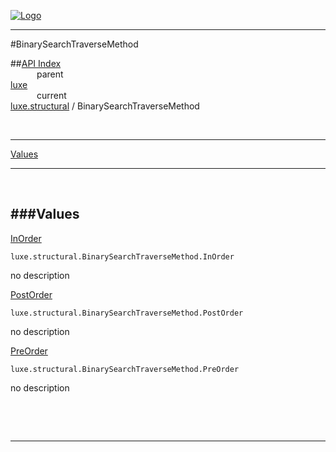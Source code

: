 
[![Logo](../../../images/logo.png)](../../../index.html)

---

#BinarySearchTraverseMethod


##[API Index](../../../api/index.html#luxe.structural)   
&emsp;&emsp;&emsp;parent    
[luxe](../)     
&emsp;&emsp;&emsp;current    
[luxe.structural](./) / BinarySearchTraverseMethod

<br/>

---


[Values](#Values)   


---

&nbsp;   

<a class="lift" name="Values" ></a>
###Values   
---
<a class="lift" name="InOrder" href="#InOrder">InOrder</a>



`luxe.structural.BinarySearchTraverseMethod.InOrder`

<span class="small_desc_flat"> no description </span>   

<a class="lift" name="PostOrder" href="#PostOrder">PostOrder</a>



`luxe.structural.BinarySearchTraverseMethod.PostOrder`

<span class="small_desc_flat"> no description </span>   

<a class="lift" name="PreOrder" href="#PreOrder">PreOrder</a>



`luxe.structural.BinarySearchTraverseMethod.PreOrder`

<span class="small_desc_flat"> no description </span>   

&nbsp;   



&nbsp;
&nbsp;
&nbsp;

---  


&nbsp;   
&nbsp;   